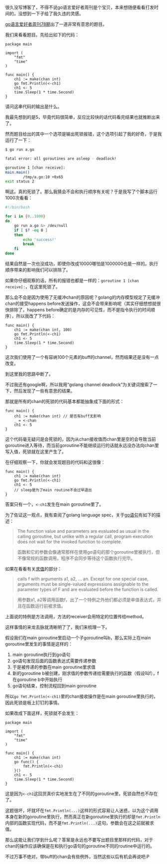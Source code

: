 很久没写博客了，不得不说go语言爱好者周刊是个宝贝，本来想随便看看打发时间的，没想到一下子给了我久违的灵感。

[go语言爱好者周刊78期](https://zhuanlan.zhihu.com/p/344888294)出了一道非常有意思的题目。

我们来看看题目。先给出如下的代码：

```golang
package main

import (
    "fmt"
    "time"
)

func main() {
    ch1 := make(chan int)
    go fmt.Println(<-ch1)
    ch1 <- 5
    time.Sleep(1 * time.Second)
}
```

请问这串代码的输出是什么。

我最先想到的是5，毕竟代码很简单，反应比较快的话代码看完结果也就推断出来了。

然而题目给出的其中一个选项是输出死锁报错，这个选项引起了我的好奇，于是我运行了一下：

```bash
$ go run a.go

fatal error: all goroutines are asleep - deadlock!

goroutine 1 [chan receive]:
main.main()
        /tmp/a.go:10 +0x65
exit status 2
```

啊这。真的死锁了。那么我猜会不会和执行顺序有关呢？于是我写了个脚本运行1000次看看：

```bash
#!/bin/bash

for i in {0..1000}
do
    go run a.go &> /dev/null
    if [ $? -eq 0 ]
    then
        echo 'success!'
        break
    fi
done
```

结果自然是一次也没成功，即使你改成10000哪怕是1000000也是一样的。执行顺序带来的影响我们可以排除了。

如果你仔细观察的话，所有的报错也都是一样的：`goroutine 1 [chan receive]:`，在这里死锁了。

那么会不会是因为使用了无缓冲chan的原因呢？golang的内存模型规定了无缓冲chan的接受happens before发送操作，这会不会带来影响呢（其实仔细想想就很快排除了，happens before确定的是内存的可见性，而不是指令执行的时间顺序），所以我改了下代码：

```golang
func main() {
    ch1 := make(chan int, 100)
    go fmt.Println(<-ch1)
    ch1 <- 5
    time.Sleep(1 * time.Second)
}
```

这次我们使用了一个有容纳100个元素的buff的channel，然而结果还是没有一点改变。

到这里我的思路中断了。

不过我还有google啊，所以我用“golang channel deadlock”为关键词搜索了一下，然后发现了一些有意思的结果。

那就是所有的chan的死锁的代码基本都能抽象成下面的形式：

```golang
func main() {
    ch1 := make(chan int) // 是否有buff无影响
    _ = <-chan
    ch1 <- 5
}
```

这个代码毫无疑问是会死锁的，因为从chan接收值而chan里是空的会导致当前goroutine进入等待，而当前goroutine不能继续运行的话就永远没办法向chan里写入值，死锁就在这里产生了。

在仔细观察一下，你就会发现题目的代码和这很像：

```golang
func main() {
    ch1 := make(chan int)
    go fmt.Println(<-ch1)
    ch1 <- 5
    // sleep是为了main routine不会过早退出
}
```

答案只有一个，`<-ch1`发生在main goroutine里了。

为了佐证这一观点，我有查阅了golang language spec，关于[go语句](https://golang.org/ref/spec#Go_statements)有如下的描述：

> The function value and parameters are evaluated as usual in the calling goroutine, but unlike with a regular call, program execution does not wait for the invoked function to complete.

> 函数和它的参数会像通常那样在使用go语句的那个goroutine里被执行，但不像常规的函数调用，程序不会同步等待这个函数执行完毕。

如果在看看有关[求值](https://golang.org/ref/spec#Calls)的部分：

> calls f with arguments a1, a2, … an. Except for one special case, arguments must be single-valued expressions assignable to the parameter types of F and are evaluated before the function is called.

> 用参数a1, a2等调用函数f，出了一个特例之外他们都必须是单值表达式，并且在函数运行前被求值。

上面说的特例是方法调用，方法的receiver会用特定的位置传给method。

这样事情的来龙去脉就清晰明了了，我们来梳理一下。

假设我们在main goroutine里启动一个子goroutine叫b，那么实际上在main goroutine里发生的事情是这样的：

1. main goroutine执行到go语句
2. go语句发现后面的函数表达式需要传递参数
3. 于是被传递的参数在main goroutine里求值
4. 新的goroutine b被创建，刚求值的参数传递给需要执行的函数（假设叫f），f在goroutine b中开始执行
5. go语句结束，控制流程回到main goroutine

所以`go fmt.Println(<-ch1)`里的chan接收操作是在main goroutine里执行的，因此死锁是板上钉钉的事情。

如果改成下面这样，死锁就不会发生：

```golang
package main

import (
    "fmt"
    "time"
)

func main() {
    ch1 := make(chan int)
    go func() {
        fmt.Println(<-ch1)
    }()
    ch1 <- 5
    time.Sleep(1 * time.Second)
}
```

这是因为`<-ch1`这回货真价实地发生在了不同的goroutine里，死锁自然也不存在了。

这题很坏，坏就坏在`fmt.Println(...)`这样的形式容易让人迷惑，以为这个调用本身在新的goroutine里执行，然而真正在新goroutine里执行的却是`fmt.Println`内部的函数实现代码，而不是`fmt.Println(...)`这句，参数会在这之前就被求值。

那么这能让我们学到什么呢？答案是永远也不要写出题目里那样的代码，对于chan的操作应该确保是在和执行go语句的goroutine不同的routine中运行的。

不过万事不绝对，带buff的chan会有些例外，当然这些以后有机会再说吧:P
